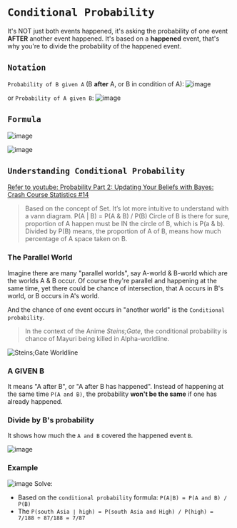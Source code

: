 # `Conditional Probability`

It's NOT just both events happened, it's asking the probability of one event **AFTER** another event happened.
It's based on a **happened** event, that's why you're to divide the probability of the happened event.

## `Notation`

`Probability of B given A` (B **after** A, or B in condition of A):
![image](https://user-images.githubusercontent.com/14041622/44021190-bffe074a-9f16-11e8-8070-d494288277e8.png)

or `Probability of A given B`:
![image](https://user-images.githubusercontent.com/14041622/44021217-d32d765c-9f16-11e8-8467-26cbc4b790d3.png)


## `Formula`
![image](https://user-images.githubusercontent.com/14041622/45164967-51762a00-b226-11e8-955a-24c08c55afdd.png)

![image](https://user-images.githubusercontent.com/14041622/44021348-2309ff24-9f17-11e8-838b-169563679420.png)

## `Understanding Conditional Probability`

[Refer to youtube: Probability Part 2: Updating Your Beliefs with Bayes: Crash Course Statistics #14](https://www.youtube.com/watch?v=oZCskBpHWyk)

> Based on the concept of Set. 
It’s lot more intuitive to understand with a vann diagram.
P(A | B) = P(A & B) / P(B)
Circle of B is there for sure, proportion of A happen must be IN the circle of B, which is P(a & b). 
Divided by P(B) means, the proportion of A of B, means how much percentage of A space taken on B. 

### The Parallel World
Imagine there are many "parallel worlds", say A-world & B-world which are the worlds A & B occur.
Of course they're parallel and happening at the same time, yet there could be chance of intersection, that A occurs in B's world, or B occurs in A's world.

And the chance of one event occurs in "another world" is the `Conditional probability`.

> In the context of the Anime _Steins;Gate_, the conditional probability is chance of Mayuri being killed in Alpha-worldline.

![Steins;Gate Worldline](https://user-images.githubusercontent.com/14041622/45341935-f732eb80-b5ce-11e8-96b4-5c837da5587d.png)



### A GIVEN B
It means "A after B", or "A after B has happened".
Instead of happening at the same time `P(A and B)`, the probability **won't be the same** if one has already happened.


### Divide by B's probability

It shows how much the `A and B` covered the happened event `B`.

![image](https://user-images.githubusercontent.com/14041622/44067745-895757da-9fa9-11e8-85dd-6a6705d8623e.png)



### Example
![image](https://user-images.githubusercontent.com/14041622/44024197-3a720794-9f1f-11e8-823d-597a6775f95c.png)
Solve:
- Based on the `conditional probability` formula: `P(A|B) = P(A and B) / P(B)`
- The `P(south Asia ∣ high) = P(south Asia and High) / P(high) = 7/188 ÷ 87/188 = 7/87`